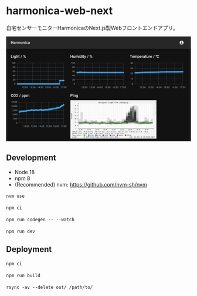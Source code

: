# harmonica-web-next

自宅センサーモニターHarmonicaのNext.js製Webフロントエンドアプリ。

![](docs/screenshot_monitor.jpg)


## Development

- Node 18
- npm 8
- (Recommended) nvm: <https://github.com/nvm-sh/nvm>

```shell
nvm use

npm ci

npm run codegen -- --watch

npm run dev
```

## Deployment

```shell
npm ci

npm run build

rsync -av --delete out/ /path/to/
```
